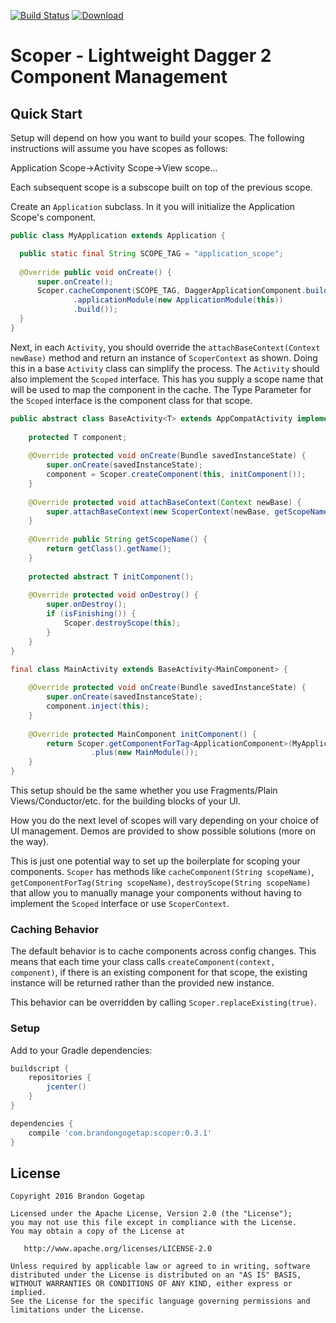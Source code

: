 [![Build Status](https://travis-ci.org/bgogetap/Scoper.svg?branch=master)](https://travis-ci.org/bgogetap/Scoper) [ ![Download](https://api.bintray.com/packages/bgogetap/android/Scoper/images/download.svg) ](https://bintray.com/bgogetap/android/Scoper/_latestVersion)

# Scoper - Lightweight Dagger 2 Component Management


## Quick Start
Setup will depend on how you want to build your scopes. The following instructions will assume you have scopes as follows:

Application Scope->Activity Scope->View scope...

Each subsequent scope is a subscope built on top of the previous scope.

Create an `Application` subclass. In it you will initialize the Application Scope's component.

```java
public class MyApplication extends Application {

  public static final String SCOPE_TAG = "application_scope";
  
  @Override public void onCreate() {
      super.onCreate();
      Scoper.cacheComponent(SCOPE_TAG, DaggerApplicationComponent.builder()
              .applicationModule(new ApplicationModule(this))
              .build());
  }
}
```

Next, in each `Activity`, you should override the `attachBaseContext(Context newBase)` method and return an instance of `ScoperContext` as shown. Doing this in a base `Activity` class can simplify the process. The `Activity` should also implement the `Scoped` interface. This has you supply a scope name that will be used to map the component in the cache. The Type Parameter for the `Scoped` interface is the component class for that scope.

```java
public abstract class BaseActivity<T> extends AppCompatActivity implements Scoped<T> {
    
    protected T component;
    
    @Override protected void onCreate(Bundle savedInstanceState) {
        super.onCreate(savedInstanceState);
        component = Scoper.createComponent(this, initComponent());
    }
    
    @Override protected void attachBaseContext(Context newBase) {
        super.attachBaseContext(new ScoperContext(newBase, getScopeName()));
    }
    
    @Override public String getScopeName() {
        return getClass().getName();
    }
    
    protected abstract T initComponent();
    
    @Override protected void onDestroy() {
        super.onDestroy();
        if (isFinishing()) {
            Scoper.destroyScope(this);
        }
    }
}
```
```java
final class MainActivity extends BaseActivity<MainComponent> {
  
    @Override protected void onCreate(Bundle savedInstanceState) {
        super.onCreate(savedInstanceState);
        component.inject(this);
    }
    
    @Override protected MainComponent initComponent() {
        return Scoper.getComponentForTag<ApplicationComponent>(MyApplication.SCOPE_TAG)
                  .plus(new MainModule());
    }
}
```

This setup should be the same whether you use Fragments/Plain Views/Conductor/etc. for the building blocks of your UI.

How you do the next level of scopes will vary depending on your choice of UI management. Demos are provided to show possible solutions (more on the way).

This is just one potential way to set up the boilerplate for scoping your components. `Scoper` has methods like `cacheComponent(String scopeName)`, `getComponentForTag(String scopeName)`, `destroyScope(String scopeName)` that allow you to manually manage your components without having to implement the `Scoped` interface or use `ScoperContext`.

### Caching Behavior
The default behavior is to cache components across config changes. This means that each time your class calls `createComponent(context, component)`, if there is an existing component for that scope, the existing instance will be returned rather than the provided new instance.

This behavior can be overridden by calling `Scoper.replaceExisting(true)`.

### Setup
Add to your Gradle dependencies:

```groovy
buildscript {
    repositories {
        jcenter()
    }
}

dependencies {
    compile 'com.brandongogetap:scoper:0.3.1'
}
```

License
-------

    Copyright 2016 Brandon Gogetap

    Licensed under the Apache License, Version 2.0 (the "License");
    you may not use this file except in compliance with the License.
    You may obtain a copy of the License at

       http://www.apache.org/licenses/LICENSE-2.0

    Unless required by applicable law or agreed to in writing, software
    distributed under the License is distributed on an "AS IS" BASIS,
    WITHOUT WARRANTIES OR CONDITIONS OF ANY KIND, either express or implied.
    See the License for the specific language governing permissions and
    limitations under the License.

